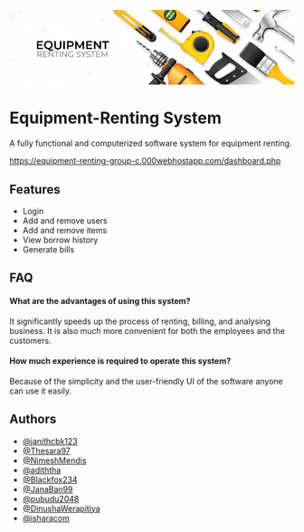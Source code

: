 <p align="center">
<img src="https://github.com/janithcbk123/Equipment-Renting/blob/main/img/image-1.jpg?raw=true">
</p>

# Equipment-Renting System

A fully functional and computerized software system for equipment renting.

https://equipment-renting-group-c.000webhostapp.com/dashboard.php


## Features

- Login
- Add and remove users
- Add and remove items
- View borrow history
- Generate bills


## FAQ

#### What are the advantages of using this system?

It significantly speeds up the process of renting, billing, and analysing business. It is also much more convenient for both the employees and the customers.

#### How much experience is required to operate this system?

Because of the simplicity and the user-friendly UI of the software anyone can use it easily.


## Authors

- [@janithcbk123](https://github.com/janithcbk123)
- [@Thesara97](https://github.com/Thesara97)
- [@NimeshMendis](https://github.com/NimeshMendis)
- [@adiththa](https://github.com/adiththa)
- [@Blackfox234](https://github.com/Blackfox234)
- [@JanaBan99](https://github.com/JanaBan99)
- [@pubudu2048](https://github.com/pubudu2048)
- [@DinushaWerapitiya](https://github.com/DinushaWerapitiya)
- [@isharacom](https://github.com/isharacom)

